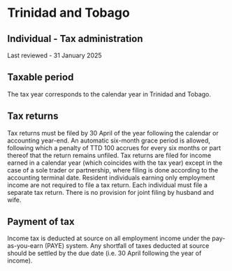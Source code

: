 # Trinidad and Tobago
## Individual - Tax administration
Last reviewed - 31 January 2025
## Taxable period
The tax year corresponds to the calendar year in Trinidad and Tobago.
## Tax returns
Tax returns must be filed by 30 April of the year following the calendar or accounting year-end. An automatic six-month grace period is allowed, following which a penalty of TTD 100 accrues for every six months or part thereof that the return remains unfiled. Tax returns are filed for income earned in a calendar year (which coincides with the tax year) except in the case of a sole trader or partnership, where filing is done according to the accounting terminal date.
Resident individuals earning only employment income are not required to file a tax return.
Each individual must file a separate tax return. There is no provision for joint filing by husband and wife.
## Payment of tax
Income tax is deducted at source on all employment income under the pay-as-you-earn (PAYE) system. Any shortfall of taxes deducted at source should be settled by the due date (i.e. 30 April following the year of income).
